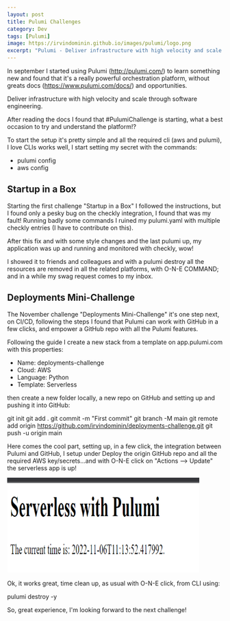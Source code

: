 ```yaml
---
layout: post
title: Pulumi Challenges
category: Dev
tags: [Pulumi]
image: https://irvindominin.github.io/images/pulumi/logo.png
excerpt: "Pulumi - Deliver infrastructure with high velocity and scale through software engineering...."
---
```


In september I started using Pulumi (http://pulumi.com/) to learn something new and found that it's a really powerful orchestration platform, without greats docs (https://www.pulumi.com/docs/) and opportunities.

Deliver infrastructure with high velocity and scale through software engineering.

After reading the docs I found that #PulumiChallenge is starting, what a best occasion to try and understand the platform!?

To start the setup it's pretty simple and all the required cli (aws and pulumi), I love CLIs works well, I start setting my secret with the commands:
 - pulumi config
 - aws config

<h2>Startup in a Box</h2>

Starting the first challenge "Startup in a Box" I followed the instructions, but I found only a pesky bug on the checkly integration, I found that was my fault! Running badly some commands I ruined my pulumi.yaml with multiple checkly entries (I have to contribute on this).

After this fix and with some style changes and the last pulumi up, my application was up and running and monitored with checkly, wow!

I showed it to friends and colleagues and with a pulumi destroy all the resources are removed in all the related platforms, with O-N-E COMMAND; and in a while my swag request comes to my inbox.

<h2>Deployments Mini-Challenge</h2>

The November challenge "Deployments Mini-Challenge" it's one step next, on CI/CD, following the steps I found that Pulumi can work with GitHub in a few clicks, and empower a GitHub repo with all the Pulumi features.

Following the guide I create a new stack from a template on app.pulumi.com with this properties:
 - Name: deployments-challenge
 - Cloud: AWS
 - Language: Python
 - Template: Serverless

then create a new folder locally, a new repo on GitHub and setting up and pushing it into GitHub:

git init
git add .
git commit -m "First commit"
git branch -M main
git remote add origin https://github.com/irvindominin/deployments-challenge.git
git push -u origin main


Here comes the cool part, setting up, in a few click, the integration between Pulumi and GitHub, I setup under Deploy the origin GitHub repo and all the required AWS key/secrets...and with O-N-E click on "Actions --> Update" the serverless app is up!

<img class="alignnone size-full wp-image-114" src="/images/Pulumi/UpAndRunning.png" alt="UpAndRunning.png" width="449" height="221" />

Ok, it works great, time clean up, as usual with O-N-E click, from CLI using:

pulumi destroy -y

So, great experience, I'm looking forward to the next challenge!